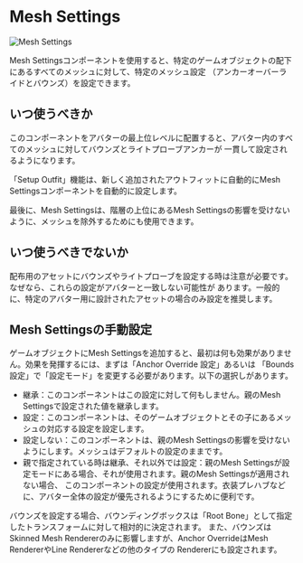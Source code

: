 ﻿# Mesh Settings

![Mesh Settings](mesh-settings.png)

Mesh Settingsコンポーネントを使用すると、特定のゲームオブジェクトの配下にあるすべてのメッシュに対して、特定のメッシュ設定
（アンカーオーバーライドとバウンズ）を設定できます。

## いつ使うべきか

このコンポーネントをアバターの最上位レベルに配置すると、アバター内のすべてのメッシュに対してバウンズとライトプローブアンカーが
一貫して設定されるようになります。

「Setup Outfit」機能は、新しく追加されたアウトフィットに自動的にMesh Settingsコンポーネントを自動的に設定します。

最後に、Mesh Settingsは、階層の上位にあるMesh Settingsの影響を受けないように、メッシュを除外するためにも使用できます。

## いつ使うべきでないか

配布用のアセットにバウンズやライトプローブを設定する時は注意が必要です。なぜなら、これらの設定がアバターと一致しない可能性が
あります。一般的に、特定のアバター用に設計されたアセットの場合のみ設定を推奨します。

## Mesh Settingsの手動設定

ゲームオブジェクトにMesh Settingsを追加すると、最初は何も効果がありません。効果を発揮するには、まずは「Anchor Override
設定」あるいは
「Bounds 設定」で「設定モード」を変更する必要があります。以下の選択しがあります。

- 継承：このコンポーネントはこの設定に対して何もしません。親のMesh Settingsで設定された値を継承します。
- 設定：このコンポーネントは、そのゲームオブジェクトとその子にあるメッシュの対応する設定を設定します。
- 設定しない：このコンポーネントは、親のMesh Settingsの影響を受けないようにします。メッシュはデフォルトの設定のままです。
- 親で指定されている時は継承、それ以外では設定：親のMesh Settingsが設定モードにある場合、それが使用されます。親のMesh
  Settingsが適用されない場合、
  このコンポーネントの設定が使用されます。衣装プレハブなどに、アバター全体の設定が優先されるようにするために便利です。

バウンズを設定する場合、バウンディングボックスは「Root Bone」として指定したトランスフォームに対して相対的に決定されます。
また、バウンズはSkinned Mesh Rendererのみに影響しますが、Anchor OverrideはMesh RendererやLine Rendererなどの他のタイプの
Rendererにも設定されます。
